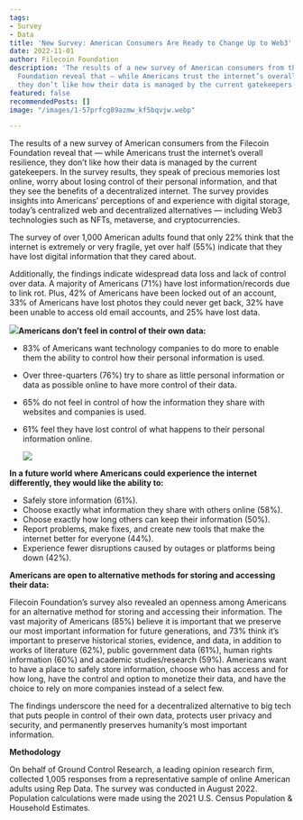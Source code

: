```yaml
---
tags:
- Survey
- Data
title: 'New Survey: American Consumers Are Ready to Change Up to Web3'
date: 2022-11-01
author: Filecoin Foundation
description: 'The results of a new survey of American consumers from the Filecoin
  Foundation reveal that — while Americans trust the internet’s overall resilience,
  they don’t like how their data is managed by the current gatekeepers. '
featured: false
recommendedPosts: []
image: "/images/1-57prfcg89azmw_kf5bqvjw.webp"

---
```

The results of a new survey of American consumers from the Filecoin Foundation reveal that — while Americans trust the internet’s overall resilience, they don’t like how their data is managed by the current gatekeepers. In the survey results, they speak of precious memories lost online, worry about losing control of their personal information, and that they see the benefits of a decentralized internet. The survey provides insights into Americans’ perceptions of and experience with digital storage, today’s centralized web and decentralized alternatives — including Web3 technologies such as NFTs, metaverse, and cryptocurrencies.

The survey of over 1,000 American adults found that only 22% think that the internet is extremely or very fragile, yet over half (55%) indicate that they have lost digital information that they cared about.

Additionally, the findings indicate widespread data loss and lack of control over data. A majority of Americans (71%) have lost information/records due to link rot. Plus, 42% of Americans have been locked out of an account, 33% of Americans have lost photos they could never get back, 32% have been unable to access old email accounts, and 25% have lost data.

**![](/images/1-vc6fomdajgchg3me1iyhia.webp)Americans don’t feel in control of their own data:**

* 83% of Americans want technology companies to do more to enable them the ability to control how their personal information is used.
* Over three-quarters (76%) try to share as little personal information or data as possible online to have more control of their data.
* 65% do not feel in control of how the information they share with websites and companies is used.
* 61% feel they have lost control of what happens to their personal information online.

  ![](/images/1-xsdo4dupzzkp8uwbvqyymg.webp)

**In a future world where Americans could experience the internet differently, they would like the ability to:**

* Safely store information (61%).
* Choose exactly what information they share with others online (58%).
* Choose exactly how long others can keep their information (50%).
* Report problems, make fixes, and create new tools that make the internet better for everyone (44%).
* Experience fewer disruptions caused by outages or platforms being down (42%).

**Americans are open to alternative methods for storing and accessing their data:**

Filecoin Foundation’s survey also revealed an openness among Americans for an alternative method for storing and accessing their information. The vast majority of Americans (85%) believe it is important that we preserve our most important information for future generations, and 73% think it’s important to preserve historical stories, evidence, and data, in addition to works of literature (62%), public government data (61%), human rights information (60%) and academic studies/research (59%). Americans want to have a place to safely store information, choose who has access and for how long, have the control and option to monetize their data, and have the choice to rely on more companies instead of a select few.

The findings underscore the need for a decentralized alternative to big tech that puts people in control of their own data, protects user privacy and security, and permanently preserves humanity’s most important information.

**Methodology**

On behalf of Ground Control Research, a leading opinion research firm, collected 1,005 responses from a representative sample of online American adults using Rep Data. The survey was conducted in August 2022. Population calculations were made using the 2021 U.S. Census Population & Household Estimates.